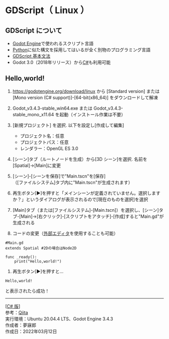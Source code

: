 # GDScript（ Linux ）

## GDScript について

* [Godot Engine](https://godotengine.org/)で使われるスクリプト言語
* [Python](https://github.com/mubirou/HelloWorld/blob/master/languages/Python/Python_reference.md#python-%E5%9F%BA%E7%A4%8E%E6%96%87%E6%B3%95)に似た構文を採用してはいるが全く別物のプログラミング言語
* [GDScript 基本文法](https://github.com/mubirou/HelloWorld/blob/master/languages/GDScript/GDScript_reference.md#gdscript-%E5%9F%BA%E7%A4%8E%E6%96%87%E6%B3%95)
* Godot 3.0（2018年リリース）から[C#](https://github.com/mubirou/HelloWorld/blob/master/languages/C%23Godot/C%23Godot_win.md#c-with-godot-windows-)も利用可能

## Hello,world!

1. https://godotengine.org/download/linux 
から [Standard version] または [Mono version (C# support)]-[64-bit(x86_64)] をダウンロードして解凍

1. Godot_v3.4.3-stable_win64.exe または Godot_v3.4.3-stable_mono_x11.64 を起動（インストール作業は不要）

1. [新規プロジェクト] を選択. 以下を設定し[作成して編集]
    * プロジェクト名：任意
    * プロジェクトパス：任意
    * レンダラー：OpenGL ES 3.0

1. [シーン]タブ（ルートノードを生成）から[3D シーン]を選択. 名前を[Spatial]→[Main]に変更

1. [シーン]-[シーンを保存]で"Main.tscn"を[保存]  
（[ファイルシステム]タブ内に"Main.tscn"が生成されます）

1. 再生ボタン[▶]を押すと「メインシーンが定義されていません。選択しますか？」というダイアログが表示されるので[現在のものを選択]を選択

1. [Main]タブ（または[ファイルシステム]-[Main.tscn]）を選択し、[シーン]タブ-[Main]→[右クリック]-[スクリプトをアタッチ]-[作成]すると"Main.gd"が生成される

1. コードの変更（[外部エディタ](https://github.com/mubirou/Godot#%E5%A4%96%E9%83%A8%E3%82%B9%E3%82%AF%E3%83%AA%E3%83%97%E3%83%88%E3%82%A8%E3%83%87%E3%82%A3%E3%82%BF)を使用することも可能）

```GDScript
#Main.gd
extends Spatial #2Dの場合はNode2D

func _ready():
	print("Hello,world!")
```

1. 再生ボタン[▶]を押すと…  
```
Hello,world!
```
と表示されたら成功！

***
[[C# 版](https://github.com/mubirou/HelloWorld/blob/master/languages/C%23Godot/C%23Godot_win.md#c-with-godot-windows-)]  
参考：[Qiita](https://qiita.com/2dgames_jp/items/2f8e3690260af7946aed)  
実行環境：Ubuntu 20.04.4 LTS、Godot Engine 3.4.3  
作成者：夢寐郎  
作成日：2022年03月12日

